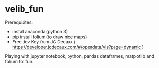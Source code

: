 # velib_fun

Prerequisites:
- install anaconda (python 3) 
- pip install folium (to draw nice maps)
- Free dev Key from JC Decaux ( https://developer.jcdecaux.com/#/opendata/vls?page=dynamic ) 

Playing with jupyter notebook, python, pandas dataframes, matplotlib and folium for fun.
